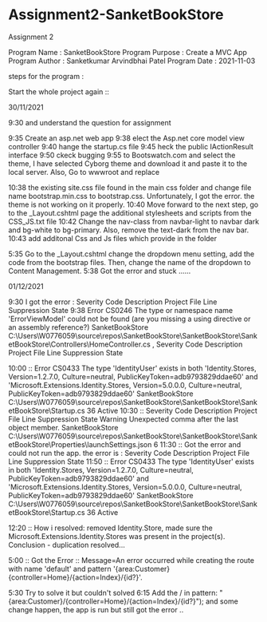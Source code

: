 # Assignment2-SanketBookStore 

Assignment 2

Program Name : SanketBookStore
Program Purpose : Create a MVC App 
Program Author : Sanketkumar Arvindbhai Patel
Program  Date :  2021-11-03


steps for the program : 


 Start the whole project again :: 

30/11/2021

9:30  and understand the question for assignment 

9:35 Create an asp.net web app
9:38 elect the Asp.net core model view controller
9:40 hange the startup.cs file
9:45 heck the public IActionResult interface
9:50 ckeck bugging
9:55 to Bootswatch.com and select the theme, I have selected Cyborg theme and download it and paste it to the local server. Also, Go to wwwroot and replace
   

10:38    the existing site.css file found in the main css folder and change file name bootstrap.min.css to bootstrap.css.
  Unfortunately, I got the error. the theme is not working on it properly.
10:40    Move forward to the next step, go to the _Layout.cshtml page the additional stylesheets and scripts from the CSS_JS.txt file
10:42    Change the nav-class from navbar-light to navbar dark and bg-white to bg-primary. Also, remove the text-dark from the nav bar.
10:43    add additonal Css and Js files which provide in the folder


5:35  Go to the _Layout.cshtml change the dropdown menu setting, add the code from the bootstrap files. Then, change the name of the dropdown to Content Management.
5:38   Got the error and stuck ......

01/12/2021

9:30     I got the error : Severity Code Description Project File Line Suppression State
9:38      Error CS0246 The type or namespace name 'ErrorViewModel' could not be found (are you missing a using directive or an assembly reference?) SanketBookStore C:\Users\W0776059\source\repos\SanketBookStore\SanketBookStore\SanketBookStore\Controllers\HomeController.cs  , Severity Code Description Project File Line Suppression State

10:00  ::  Error CS0433 The type 'IdentityUser' exists in both 'Identity.Stores, Version=1.2.7.0, Culture=neutral, PublicKeyToken=adb9793829ddae60' and 'Microsoft.Extensions.Identity.Stores, Version=5.0.0.0, Culture=neutral, PublicKeyToken=adb9793829ddae60' SanketBookStore C:\Users\W0776059\source\repos\SanketBookStore\SanketBookStore\SanketBookStore\Startup.cs 36 Active
10:30  :: Severity Code Description Project File Line Suppression State
Warning Unexpected comma after the last object member. SanketBookStore C:\Users\W0776059\source\repos\SanketBookStore\SanketBookStore\SanketBookStore\Properties\launchSettings.json 6
11:30  :: Got the error and could not run the app. the error is :
Severity Code Description Project File Line Suppression State
11:50  :: Error CS0433 The type 'IdentityUser' exists in both 'Identity.Stores, Version=1.2.7.0, Culture=neutral, PublicKeyToken=adb9793829ddae60' and 'Microsoft.Extensions.Identity.Stores, Version=5.0.0.0, Culture=neutral, PublicKeyToken=adb9793829ddae60' SanketBookStore C:\Users\W0776059\source\repos\SanketBookStore\SanketBookStore\SanketBookStore\Startup.cs 36 Active

12:20  ::   How i resolved: removed Identity.Store, made sure the Microsoft.Extensions.Identity.Stores was present in the project(s).
Conclusion - duplication resolved...


5:00 :: Got the Error ::
Message=An error occurred while creating the route with name 'default' and pattern '{area:Customer}{controller=Home}/{action=Index}/{id?}'.

5:30 Try to solve it but couldn't solved
6:15 Add the / in  pattern: "{area:Customer}/{controller=Home}/{action=Index}/{id?}"); and some change happen, the app is run but still got the error ..



